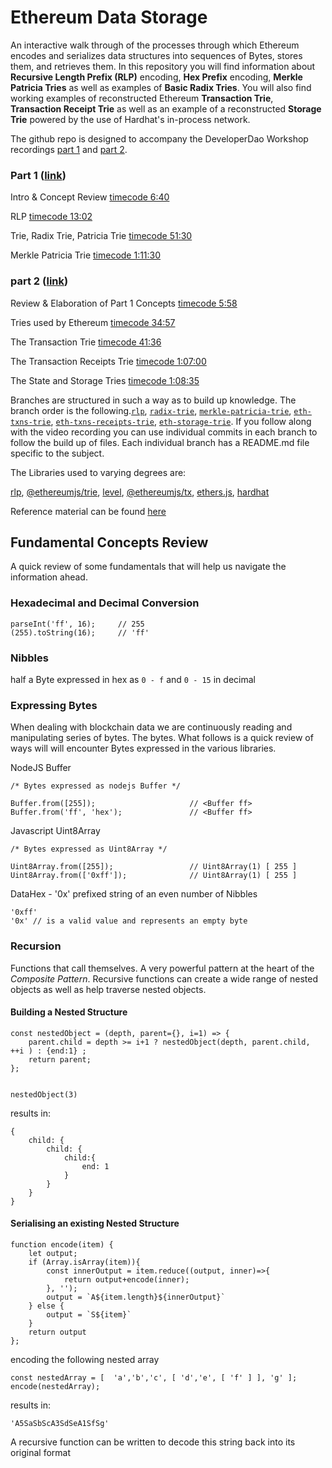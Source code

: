 # Ethereum Data Storage

An interactive walk through of the processes through which Ethereum encodes and serializes data structures into sequences of Bytes, stores them, and retrieves them. In this repository you will find information about **Recursive Length Prefix (RLP)** encoding, **Hex Prefix** encoding, **Merkle Patricia Tries** as well as examples of **Basic Radix Tries**. You will also find working examples of reconstructed Ethereum **Transaction Trie**, **Transaction Receipt Trie** as well as an example of a reconstructed **Storage Trie** powered by the use of Hardhat's in-process network.

The github repo is designed to accompany the DeveloperDao Workshop recordings [part 1](https://www.youtube.com/watch?v=4WwbiFR71nA) and [part 2](https://www.youtube.com/watch?v=QvSl8B1j-yY).

### Part 1 ([link](https://www.youtube.com/watch?v=4WwbiFR71nA))

Intro & Concept Review [timecode 6:40](https://www.youtube.com/watch?v=4WwbiFR71nA&t=6m40s)

RLP [timecode 13:02](https://www.youtube.com/watch?v=4WwbiFR71nA&t=13m2s)

Trie, Radix Trie, Patricia Trie [timecode 51:30](https://www.youtube.com/watch?v=4WwbiFR71nA&t=51m30s)

Merkle Patricia Trie [timecode 1:11:30](https://www.youtube.com/watch?v=4WwbiFR71nA&t=1h11m30s)

### part 2 ([link](https://www.youtube.com/watch?v=QvSl8B1j-yY))

Review & Elaboration of Part 1 Concepts [timecode 5:58](https://www.youtube.com/watch?v=QvSl8B1j-yY&t=5m57s)

Tries used by Ethereum [timecode 34:57](https://www.youtube.com/watch?v=QvSl8B1j-yY&t=34m52s)

The Transaction Trie [timecode 41:36](https://www.youtube.com/watch?v=QvSl8B1j-yY&t=41m36s)

The Transaction Receipts Trie [timecode 1:07:00](https://www.youtube.com/watch?v=QvSl8B1j-yY&t=1h7m00s)

The State and Storage Tries [timecode 1:08:35](https://www.youtube.com/watch?v=QvSl8B1j-yY&t=1h8m45s)

Branches are structured in such a way as to build up knowledge. The branch order is the following.[`rlp`](https://github.com/LndnMdiaLb/ethereum-data-storage/tree/rlp), [`radix-trie`](https://github.com/LndnMdiaLb/ethereum-data-storage/tree/radix-trie), [`merkle-patricia-trie`](https://github.com/LndnMdiaLb/ethereum-data-storage/tree/merkle-patricia-trie), [`eth-txns-trie`](https://github.com/LndnMdiaLb/ethereum-data-storage/tree/eth-txns-trie), [`eth-txns-receipts-trie`](https://github.com/LndnMdiaLb/ethereum-data-storage/tree/eth-txns-receipts-trie), [`eth-storage-trie`](https://github.com/LndnMdiaLb/ethereum-data-storage/tree/eth-storage-trie). If you follow along with the video recording you can use individual commits in each branch to follow the build up of files. Each individual branch has a README.md file specific to the subject.

The Libraries used to varying degrees are:

[rlp](https://github.com/ethereumjs/ethereumjs-monorepo/tree/master/packages/rlp), [@ethereumjs/trie](https://github.com/ethereumjs/ethereumjs-monorepo/tree/master/packages/trie), [level](https://github.com/Level/level), [@ethereumjs/tx](https://github.com/ethereumjs/ethereumjs-monorepo/tree/master/packages/tx), [ethers.js](https://github.com/ethers-io/ethers.js/), [hardhat](https://github.com/NomicFoundation/hardhat)

Reference material can be found [here](./REFERENCE.md)

## Fundamental Concepts Review

A quick review of some fundamentals that will help us navigate the information ahead.

### Hexadecimal and Decimal Conversion

    parseInt('ff', 16);     // 255
    (255).toString(16);     // 'ff'

### Nibbles

half a Byte expressed in hex as `0 - f` and `0 - 15` in decimal

### Expressing Bytes

When dealing with blockchain data we are continuously reading and manipulating series of bytes. The bytes. What follows is a quick review of ways will will encounter Bytes expressed in the various libraries.

NodeJS Buffer

    /* Bytes expressed as nodejs Buffer */

    Buffer.from([255]);                     // <Buffer ff>
    Buffer.from('ff', 'hex');               // <Buffer ff>

Javascript Uint8Array

    /* Bytes expressed as Uint8Array */

    Uint8Array.from([255]);                 // Uint8Array(1) [ 255 ]
    Uint8Array.from(['0xff']);              // Uint8Array(1) [ 255 ]

DataHex - '0x' prefixed string of an even number of Nibbles

    '0xff'
    '0x' // is a valid value and represents an empty byte

### Recursion

Functions that call themselves. A very powerful pattern at the heart of the _Composite Pattern_. Recursive functions can create a wide range of nested objects as well as help traverse nested objects.

#### Building a Nested Structure

    const nestedObject = (depth, parent={}, i=1) => {
        parent.child = depth >= i+1 ? nestedObject(depth, parent.child, ++i ) : {end:1} ;
        return parent;
    };


    nestedObject(3)

results in:

    {
        child: {
            child: {
                child:{
                    end: 1
                }
            }
        }
    }

#### Serialising an existing Nested Structure

    function encode(item) {
        let output;
        if (Array.isArray(item)){
            const innerOutput = item.reduce((output, inner)=>{
                return output+encode(inner);
            }, '');
            output = `A${item.length}${innerOutput}`
        } else {
            output = `S${item}`
        }
        return output
    };

encoding the following nested array

    const nestedArray = [  'a','b','c', [ 'd','e', [ 'f' ] ], 'g' ];
    encode(nestedArray);

results in:

    'A5SaSbScA3SdSeA1SfSg'

A recursive function can be written to decode this string back into its original format

